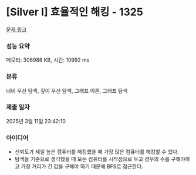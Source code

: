 # [Silver I] 효율적인 해킹 - 1325 

[문제 링크](https://www.acmicpc.net/problem/1325) 

### 성능 요약

메모리: 306988 KB, 시간: 10992 ms

### 분류

너비 우선 탐색, 깊이 우선 탐색, 그래프 이론, 그래프 탐색

### 제출 일자

2025년 3월 11일 23:42:10

### 아이디어

- 신뢰도가 제일 높은 컴퓨터를 해킹했을 때 가장 많은 컴퓨터를 해킹할 수 있다.
- 탐색을 기준으로 생각했을 때 모든 컴퓨터를 시작점으로 두고 경우의 수를 구해야하고 가장 거리가 긴 값을 구해야 하기 때문에 BFS로 접근한다.

